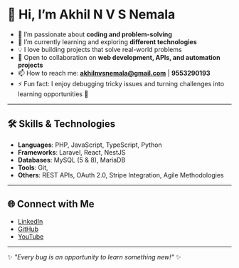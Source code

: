 # 👋 Hi, I’m Akhil N V S Nemala  

- 👀 I’m passionate about **coding and problem-solving**  
- 🌱 I’m currently learning and exploring **different technologies**  
- 💡 I love building projects that solve real-world problems  
- 🤝 Open to collaboration on **web development, APIs, and automation projects**  
- 📫 How to reach me: **akhilnvsnemala@gmail.com** | **9553290193**  
- ⚡ Fun fact: I enjoy debugging tricky issues and turning challenges into learning opportunities 🚀  

---

## 🛠️ Skills & Technologies
- **Languages**: PHP, JavaScript, TypeScript, Python  
- **Frameworks**: Laravel, React, NestJS  
- **Databases**: MySQL (5 & 8), MariaDB  
- **Tools**: Git, 
- **Others**: REST APIs, OAuth 2.0, Stripe Integration, Agile Methodologies  

---

## 🌐 Connect with Me
- [LinkedIn](https://www.linkedin.com/in/akhil-nagu-nvs/)  
- [GitHub](https://github.com/warriorNVS)
- [YouTube](https://www.youtube.com/@warrior-NVS)  

---
✨ *"Every bug is an opportunity to learn something new!"* ✨
